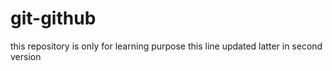 # git-github
this repository is only for learning purpose
this line updated latter in second version


